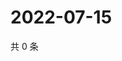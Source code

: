 # 2022-07-15

共 0 条

<!-- BEGIN WEIBO -->
<!-- 最后更新时间 Fri Jul 15 2022 11:55:22 GMT+0800 (China Standard Time) -->

<!-- END WEIBO -->

